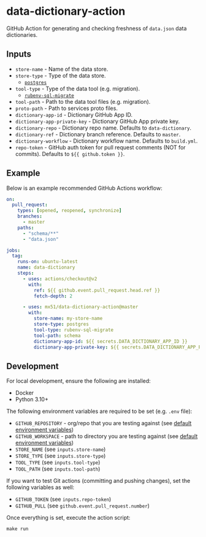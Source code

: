 # data-dictionary-action

GitHub Action for generating and checking freshness of `data.json` data dictionaries.

## Inputs

* `store-name` - Name of the data store.
* `store-type` - Type of the data store.
    - [`postgres`](https://www.postgresql.org/)
* `tool-type` - Type of the data tool (e.g. migration).
    - [`rubenv-sql-migrate`](https://github.com/rubenv/sql-migrate)
* `tool-path` - Path to the data tool files (e.g. migration).
* `proto-path` - Path to services proto files.
* `dictionary-app-id` - Dictionary GitHub App ID.
* `dictionary-app-private-key` - Dictionary GitHub App private key.
* `dictionary-repo` - Dictionary repo name. Defaults to `data-dictionary`.
* `dictionary-ref` - Dictionary branch reference. Defaults to `master`.
* `dictionary-workflow` - Dictionary workflow name. Defaults to `build.yml`.
* `repo-token` - GitHub auth token for pull request comments (NOT for commits). Defaults to `${{ github.token }}`.

## Example

Below is an example recommended GitHub Actions workflow:

```yaml
on:
  pull_request:
    types: [opened, reopened, synchronize]
    branches:
      - master
    paths:
      - "schema/**"
      - "data.json"

jobs:
  tag:
    runs-on: ubuntu-latest
    name: data-dictionary
    steps:
      - uses: actions/checkout@v2
        with:
          ref: ${{ github.event.pull_request.head.ref }}
          fetch-depth: 2

      - uses: mx51/data-dictionary-action@master
        with:
          store-name: my-store-name
          store-type: postgres
          tool-type: rubenv-sql-migrate
          tool-path: schema
          dictionary-app-id: ${{ secrets.DATA_DICTIONARY_APP_ID }}
          dictionary-app-private-key: ${{ secrets.DATA_DICTIONARY_APP_PRIVATE_KEY }}
```

## Development

For local development, ensure the following are installed:

- Docker
- Python 3.10+

The following environment variables are required to be set (e.g. `.env` file):

- `GITHUB_REPOSITORY` - org/repo that you are testing against (see [default environment variables](https://docs.github.com/en/actions/learn-github-actions/environment-variables#default-environment-variables))
- `GITHUB_WORKSPACE` - path to directory you are testing against (see [default environment variables](https://docs.github.com/en/actions/learn-github-actions/environment-variables#default-environment-variables))
- `STORE_NAME` (see `inputs.store-name`)
- `STORE_TYPE` (see `inputs.store-type`)
- `TOOL_TYPE` (see `inputs.tool-type`)
- `TOOL_PATH` (see `inputs.tool-path`)

If you want to test Git actions (committing and pushing changes), set the following variables as well:

- `GITHUB_TOKEN` (see `inputs.repo-token`)
- `GITHUB_PULL` (see `github.event.pull_request.number`)

Once everything is set, execute the action script:

```shell
make run
```
